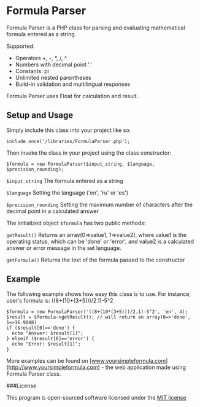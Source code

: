 Formula Parser
==============

Formula Parser is a PHP class for parsing and evaluating mathematical formula entered as a string.

Supported:
* Operators +, -, *, /, ^
* Numbers with decimal point '.'
* Constants: pi
* Unlimited nested parentheses
* Build-in validation and multilingual responses

Formula Parser uses Float for calculation and result.

Setup and Usage
---------------

Simply include this class into your project like so:

`include_once('/libraries/FormulaParser.php');`

Then invoke the class in your project using the class constructor:

`$formula = new FormulaParser($input_string, $language, $precision_rounding);`

`$input_string` The formula entered as a string

`$language` Setting the language ('en', 'ru' or 'es')

`$precision_rounding` Setting the maximum number of characters after the decimal point in a calculated answer


The initialized object `$formula` has two public methods:

`getResult()` Returns an array(0=>value1, 1=>value2), where value1 is the operating status, which can be 'done' or 'error', and value2 is a calculated answer or error message in the set language.

`getFormula()`  Returns the text of the formula passed to the constructor

Example
-------

The following example shows how easy this class is to use. For instance, user's formula is: ((8+(10*(3+5)))/2.1)-5^2

```
$formula = new FormulaParser('((8+(10*(3+5)))/2.1)-5^2', 'en', 4);
$result = $formula->getResult(); // will return an array(0=>'done', 1=>16.9048)
if ($result[0]=='done') {
  echo "Answer: $result[1]";
} elseif ($result[0]=='error') {
  echo "Error: $result[1]";
}
```

More examples can be found on [www.yoursimpleformula.com](http://www.yoursimpleformula.com) - the web application made using Formula Parser class.

###License

This program is open-sourced software licensed under the [MIT license](http://opensource.org/licenses/MIT)
